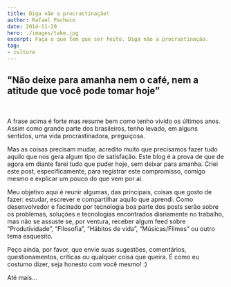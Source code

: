 ```yaml
---
title: Diga não a procrastinação!
author: Rafael Pacheco
date: 2014-11-20
hero: ./images/take.jpg
excerpt: Faça o que tem que ser feito. Diga não a procrastinação.
tag: 
- culture
---
```


## "Não deixe para amanha nem o café, nem a atitude que você pode tomar hoje”

<br />

A frase acima é forte mas resume bem como tenho vivido os últimos anos. Assim como grande parte dos brasileiros, tenho levado, em alguns sentidos, uma vida procrastinadora, preguiçosa.

Mas as coisas precisam mudar, acredito muito que precisamos fazer tudo aquilo que nos gera algum tipo de satisfação.
Este blog é a prova de que de agora em diante farei tudo que puder hoje, sem deixar para amanha.
Criei este post, especificamente, para registrar este compromisso, comigo mesmo e explicar um pouco do que vem por ai.

Meu objetivo aqui é reunir algumas, das principais, coisas que gosto de fazer: estudar, escrever e compartilhar aquilo que aprendi.
Como desenvolvedor e facinado por tecnologia boa parte dos posts serão sobre os problemas, soluções e tecnologias encontrados diariamente no trabalho, mas não se assuste se, por ventura, receber algum feed sobre “Produtividade”, “Filosofia”, “Hábitos de vida”, “Músicas/Filmes” ou outro tema esquesito.

Peço ainda, por favor, que envie suas sugestões, comentários, questionamentos, críticas ou qualquer coisa que queira.
É como eu costumo dizer, seja honesto com você mesmo! :)

Até mais…